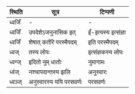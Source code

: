 | स्थिति | सूत्र | टिप्पणी |
| ----- | ------- | ------ |
| ध्वजिँ | - | - |
| ध्वजिँ | उपदेशेऽजनुनासिक इत् | इँ-इत्यस्य इत्संज्ञा |
| ध्वजिँ | शेषात् कर्तरि परस्मैपदम् | इति परस्मैपदम् |
| ध्वज् | तस्य लोपः | इत्संज्ञकस्य लोपः |
| ध्वन्ज् | इदितो नुम् धातोः | नुमागामः |
| ध्वंज् | नश्चापदान्तस्य झलि | अनुस्वारः |
| ध्वञ्ज् | अनुस्वारस्य ययि परसवर्णः | परसवर्णः |
